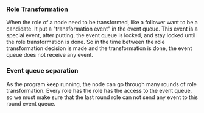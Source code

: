 ### Role Transformation

When the role of a node need to be transformed, like a follower want to be a candidate. It put a "transformation event" in the event queue. This event is a special event, after putting, the event queue is locked, and stay locked until the role transformation is done. So in the time between the role transformation decision is made and the transformation is done, the event queue does not receive any event.

### Event queue separation

As the program keep running, the node can go through many rounds of role transformation. Every role has the role has the access to the event queue, so we must make sure that the last round role can not send any event to this round event queue.

